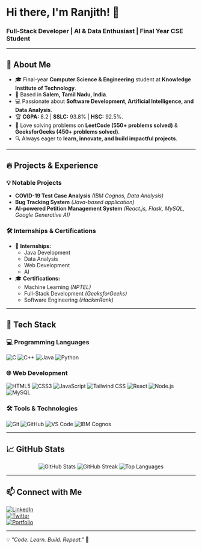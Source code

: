 # Hi there, I'm Ranjith! 👋

<h3>Full-Stack Developer | AI & Data Enthusiast | Final Year CSE Student</h3>

---

## 🌟 About Me

- 🎓 Final-year **Computer Science & Engineering** student at **Knowledge Institute of Technology**.
- 📍 Based in **Salem, Tamil Nadu, India**.
- 💻 Passionate about **Software Development, Artificial Intelligence, and Data Analysis**.
- 🏆 **CGPA:** 8.2 | **SSLC:** 93.8% | **HSC:** 92.5%.
- 🚀 Love solving problems on **LeetCode (550+ problems solved)** & **GeeksforGeeks (450+ problems solved)**.
- 🔍 Always eager to **learn, innovate, and build impactful projects**.

---

## 🔥 Projects & Experience

### 💡 Notable Projects

- **COVID-19 Test Case Analysis** _(IBM Cognos, Data Analysis)_
- **Bug Tracking System** _(Java-based application)_
- **AI-powered Petition Management System** _(React.js, Flask, MySQL, Google Generative AI)_

### 🛠️ Internships & Certifications

- 💼 **Internships:**
  - Java Development
  - Data Analysis
  - Web Development
  -  AI
- 🎓 **Certifications:**
  - Machine Learning _(NPTEL)_
  - Full-Stack Development _(GeeksforGeeks)_
  - Software Engineering _(HackerRank)_

---

## 🚀 Tech Stack  

### 💻 Programming Languages  
![C](https://img.shields.io/badge/C-00599C?style=for-the-badge&logo=c&logoColor=white)
![C++](https://img.shields.io/badge/C%2B%2B-00599C?style=for-the-badge&logo=c%2B%2B&logoColor=white)
![Java](https://img.shields.io/badge/Java-ED8B00?style=for-the-badge&logo=java&logoColor=white)
![Python](https://img.shields.io/badge/Python-3776AB?style=for-the-badge&logo=python&logoColor=white)

### 🌐 Web Development  
![HTML5](https://img.shields.io/badge/HTML5-E34F26?style=for-the-badge&logo=html5&logoColor=white)
![CSS3](https://img.shields.io/badge/CSS3-1572B6?style=for-the-badge&logo=css3&logoColor=white)
![JavaScript](https://img.shields.io/badge/JavaScript-F7DF1E?style=for-the-badge&logo=javascript&logoColor=black)
![Tailwind CSS](https://img.shields.io/badge/Tailwind%20CSS-38B2AC?style=for-the-badge&logo=tailwind-css&logoColor=white)
![React](https://img.shields.io/badge/React-61DAFB?style=for-the-badge&logo=react&logoColor=black)
![Node.js](https://img.shields.io/badge/Node.js-339933?style=for-the-badge&logo=nodedotjs&logoColor=white)
![MySQL](https://img.shields.io/badge/MySQL-4479A1?style=for-the-badge&logo=mysql&logoColor=white)

### 🛠️ Tools & Technologies  
![Git](https://img.shields.io/badge/Git-F05032?style=for-the-badge&logo=git&logoColor=white)
![GitHub](https://img.shields.io/badge/GitHub-181717?style=for-the-badge&logo=github&logoColor=white)
![VS Code](https://img.shields.io/badge/VS%20Code-007ACC?style=for-the-badge&logo=visualstudiocode&logoColor=white)
![IBM Cognos](https://img.shields.io/badge/IBM%20Cognos-FF5733?style=for-the-badge&logo=ibm&logoColor=white)

---

## 📈 GitHub Stats  

<p align="center">
<img src="https://github-readme-stats.vercel.app/api?username=ps-ranjith&show_icons=true&theme=tokyonight" alt="GitHub Stats">

<img src="https://streak-stats.demolab.com/?user=ps-ranjith&theme=tokyonight" alt="GitHub Streak">

<img src="https://github-readme-stats.vercel.app/api/top-langs/?username=ps-ranjith&layout=compact&theme=tokyonight" alt="Top Languages">

</p>

---

## 📫 Connect with Me  

[![LinkedIn](https://img.shields.io/badge/LinkedIn-0A66C2?style=for-the-badge&logo=linkedin&logoColor=white)](https://www.linkedin.com/in/ranjith-sridhar)  
[![Twitter](https://img.shields.io/badge/Twitter-1DA1F2?style=for-the-badge&logo=twitter&logoColor=white)](https://x.com/psranjith2004)  
[![Portfolio](https://img.shields.io/badge/Portfolio-FF5722?style=for-the-badge&logo=firefox&logoColor=white)](https://ranjith-porfolio.vercel.app/) 

---

💡 _"Code. Learn. Build. Repeat."_ 🚀

